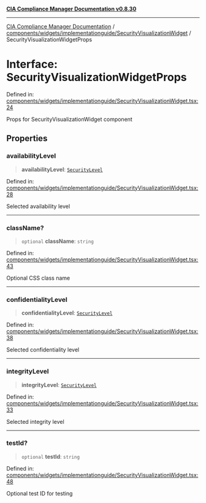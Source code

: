 [**CIA Compliance Manager Documentation v0.8.30**](../../../../../README.md)

***

[CIA Compliance Manager Documentation](../../../../../modules.md) / [components/widgets/implementationguide/SecurityVisualizationWidget](../README.md) / SecurityVisualizationWidgetProps

# Interface: SecurityVisualizationWidgetProps

Defined in: [components/widgets/implementationguide/SecurityVisualizationWidget.tsx:24](https://github.com/Hack23/cia-compliance-manager/blob/6afa716316469147e542039d136ec79ffdbd4ac9/src/components/widgets/implementationguide/SecurityVisualizationWidget.tsx#L24)

Props for SecurityVisualizationWidget component

## Properties

### availabilityLevel

> **availabilityLevel**: [`SecurityLevel`](../../../../../types/cia/type-aliases/SecurityLevel.md)

Defined in: [components/widgets/implementationguide/SecurityVisualizationWidget.tsx:28](https://github.com/Hack23/cia-compliance-manager/blob/6afa716316469147e542039d136ec79ffdbd4ac9/src/components/widgets/implementationguide/SecurityVisualizationWidget.tsx#L28)

Selected availability level

***

### className?

> `optional` **className**: `string`

Defined in: [components/widgets/implementationguide/SecurityVisualizationWidget.tsx:43](https://github.com/Hack23/cia-compliance-manager/blob/6afa716316469147e542039d136ec79ffdbd4ac9/src/components/widgets/implementationguide/SecurityVisualizationWidget.tsx#L43)

Optional CSS class name

***

### confidentialityLevel

> **confidentialityLevel**: [`SecurityLevel`](../../../../../types/cia/type-aliases/SecurityLevel.md)

Defined in: [components/widgets/implementationguide/SecurityVisualizationWidget.tsx:38](https://github.com/Hack23/cia-compliance-manager/blob/6afa716316469147e542039d136ec79ffdbd4ac9/src/components/widgets/implementationguide/SecurityVisualizationWidget.tsx#L38)

Selected confidentiality level

***

### integrityLevel

> **integrityLevel**: [`SecurityLevel`](../../../../../types/cia/type-aliases/SecurityLevel.md)

Defined in: [components/widgets/implementationguide/SecurityVisualizationWidget.tsx:33](https://github.com/Hack23/cia-compliance-manager/blob/6afa716316469147e542039d136ec79ffdbd4ac9/src/components/widgets/implementationguide/SecurityVisualizationWidget.tsx#L33)

Selected integrity level

***

### testId?

> `optional` **testId**: `string`

Defined in: [components/widgets/implementationguide/SecurityVisualizationWidget.tsx:48](https://github.com/Hack23/cia-compliance-manager/blob/6afa716316469147e542039d136ec79ffdbd4ac9/src/components/widgets/implementationguide/SecurityVisualizationWidget.tsx#L48)

Optional test ID for testing
